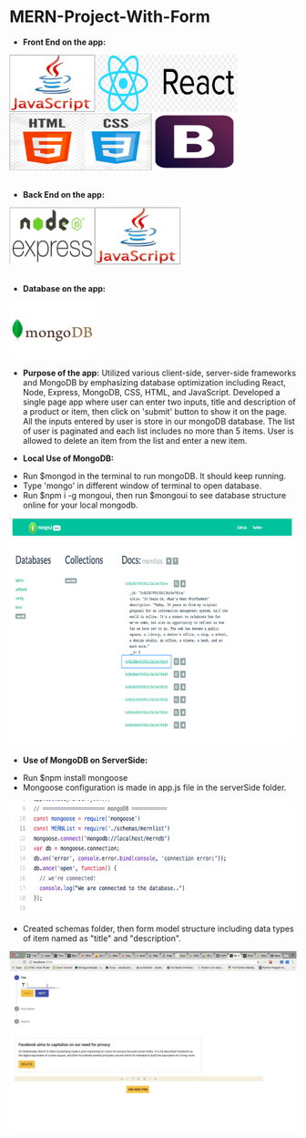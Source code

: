 # MERN-Project-With-Form
* **Front End on the app:**
<div><img src="js.png" height="100px" width="150px"><img src="react.png" height="100px" width="250px"><img src="htmlcss.png" height="100px" width="250px"><img src="bootstrap.png" height="100px" width="150px"></div><br />

* **Back End on the app:**
<div><img src="nodeexpress.png" height="100px" width="150px"><img src="js.png" height="100px" width="150px"></div><br />

* **Database on the app:**
<img src="mongo.png" height="100px" width="150px">

* **Purpose of the app:** 
 Utilized various client-side, server-side frameworks and MongoDB by emphasizing database optimization including React, Node,  Express, MongoDB, CSS, HTML, and JavaScript.
 Developed a single page app where user can enter two inputs, title and description of a product or item, then click on 'submit' button to show it on the page. All the inputs entered by user is store in our mongoDB database. The list of user is paginated and each list includes no more than 5 items. User is allowed to delete an item from the list and enter a new item. 

* **Local Use of MongoDB:** 
- Run $mongod in the terminal to run mongoDB. It should keep running.
- Type 'mongo' in different window of terminal to open database.
- Run $npm i -g mongoui, then run $mongoui to see database structure online for your local mongodb.

<img src="mongoui.png" height="400px" width="500px">

* **Use of MongoDB on ServerSide:** 
- Run $npm install mongoose
- Mongoose configuration is made in app.js file in the serverSide folder.

<img src="mongoose.png" height="200px" width="500px">

- Created schemas folder, then form model structure including data types of item named as "title" and "description".

![](mernform.gif)
